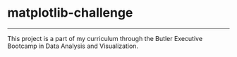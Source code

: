 # matplotlib-challenge



-----
This project is a part of my curriculum through the Butler Executive Bootcamp in Data Analysis and Visualization.
